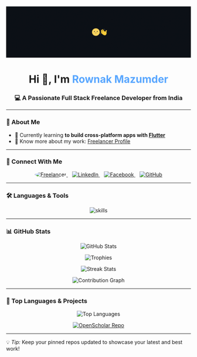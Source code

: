 <!-- Banner / GIF -->
<p align="center">
  <img src="https://github.com/RownakM/RownakM/blob/main/gif.gif" alt="Welcome Banner" width="800"/>
</p>

<h1 align="center">Hi 👋, I'm <span style="color:#58a6ff;">Rownak Mazumder</span></h1>
<h3 align="center">💻 A Passionate Full Stack Freelance Developer from India</h3>

---

### 🚀 About Me  
- 🌱 Currently learning **to build cross-platform apps with [Flutter](https://flutter.dev)**
- 📄 Know more about my work: [Freelancer Profile](https://www.freelancer.com/u/rownakmazumder)

---

### 🤝 Connect With Me  
<p align="center">
  <a href="https://www.freelancer.com/u/rownakmazumder" target="_blank">
    <img src="https://play-lh.googleusercontent.com/upwLkj4exA23LrLmDlcBacjX9U5nbfMK79Ug15k3dRlIFvK_A9x5JdcZieuq3soMmUQ" alt="Freelancer" width="40" style="border-radius:50%"/>
  </a>
  &nbsp;&nbsp;
  <a href="https://linkedin.com/in/rownakmazumder" target="_blank">
    <img src="https://cdn.jsdelivr.net/gh/devicons/devicon/icons/linkedin/linkedin-original.svg" alt="LinkedIn" width="40"/>
  </a>
  &nbsp;&nbsp;
  <a href="https://fb.com/rownakr" target="_blank">
    <img src="https://cdn.jsdelivr.net/gh/devicons/devicon/icons/facebook/facebook-original.svg" alt="Facebook" width="40"/>
  </a>
  &nbsp;&nbsp;
  <a href="https://github.com/RownakM" target="_blank">
    <img src="https://cdn.jsdelivr.net/gh/devicons/devicon/icons/github/github-original.svg" alt="GitHub" width="40"/>
  </a>
</p>

---

### 🛠️ Languages & Tools  
<p align="center">
  <img src="https://skillicons.dev/icons?i=android,aws,bootstrap,c,django,figma,flutter,gcp,js,kotlin,php,postgres,python,angular,redis&theme=light" alt="skills" />
</p>

---

### 📊 GitHub Stats  

<p align="center">
  <picture>
    <source 
      srcset="https://github-readme-stats.vercel.app/api?username=RownakM&show_icons=true&theme=radical&hide_border=true"
      media="(prefers-color-scheme: dark)" />
    <source 
      srcset="https://github-readme-stats.vercel.app/api?username=RownakM&show_icons=true&theme=default&hide_border=true"
      media="(prefers-color-scheme: light)" />
    <img src="https://github-readme-stats.vercel.app/api?username=RownakM&show_icons=true&hide_border=true" alt="GitHub Stats" />
  </picture>
</p>

<p align="center">
  <img src="https://github-profile-trophy.vercel.app/?username=RownakM&theme=onedark&margin-w=10&margin-h=20" alt="Trophies" />
</p>

<p align="center">
  <img src="https://github-readme-streak-stats.herokuapp.com?user=RownakM&theme=radical&hide_border=true" alt="Streak Stats" />
</p>

<p align="center">
  <img src="https://github-readme-activity-graph.vercel.app/graph?username=RownakM&custom_title=My%20Contributions&hide_border=false&theme=github-compact&area=true" alt="Contribution Graph" />
</p>

---

### 📌 Top Languages & Projects  
<p align="center">
  <img src="https://github-readme-stats.vercel.app/api/top-langs/?username=RownakM&layout=compact&theme=radical&hide_border=true" alt="Top Languages" />
</p>

<p align="center">
  <a href="https://github.com/RownakM/OpenScholar">
    <img src="https://github-readme-stats.vercel.app/api/pin/?username=RownakM&repo=OpenScholar&theme=radical" alt="OpenScholar Repo" />
  </a>
</p>

---

💡 *Tip:* Keep your pinned repos updated to showcase your latest and best work!
